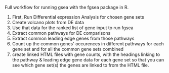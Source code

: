 Full workflow for running gsea with the fgsea package in R. 
1. First, Run Differential expression Analysis for chosen gene sets
2. Create volcano plots from DE data
3. Use that data for the ranked list of gene input to run fgsea
4. Extract common pathways for DE comparisons
5. Extract common leading edge genes from those pathways
6. Count up the common genes' occurences in different pathways for each gene set and for all the common gene sets combined
7. create linked HTML files with gene counts, with the headings linking to the pathway & leading edge gene data for each gene set so
    that you can see which gene set(s) the genes are linked to from the HTML file.
